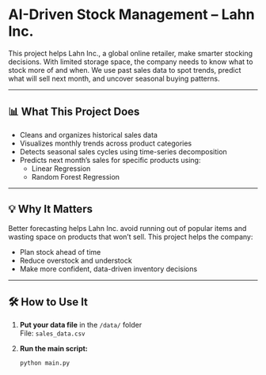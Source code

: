 # AI-Driven Stock Management – Lahn Inc.

This project helps Lahn Inc., a global online retailer, make smarter stocking decisions. With limited storage space, the company needs to know what to stock more of and when. We use past sales data to spot trends, predict what will sell next month, and uncover seasonal buying patterns.

---

## 📊 What This Project Does

- Cleans and organizes historical sales data
- Visualizes monthly trends across product categories
- Detects seasonal sales cycles using time-series decomposition
- Predicts next month’s sales for specific products using:
  - Linear Regression
  - Random Forest Regression

---

## 💡 Why It Matters

Better forecasting helps Lahn Inc. avoid running out of popular items and wasting space on products that won’t sell. This project helps the company:
- Plan stock ahead of time
- Reduce overstock and understock
- Make more confident, data-driven inventory decisions

---

## 🛠 How to Use It

1. **Put your data file** in the `/data/` folder  
   File: `sales_data.csv`

2. **Run the main script:**
   ```bash
   python main.py
